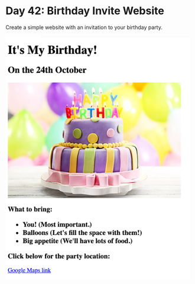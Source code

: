# Day 42: Birthday Invite Website

Create a simple website with an invitation to your birthday party.

<img src="https://github.com/marilynyi/100-days-of-code-python/blob/main/days-41-50/day-42/birthday-invite-website/output.png" width=500>
